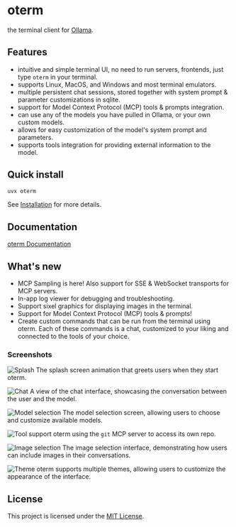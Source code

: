 # oterm

the terminal client for [Ollama](https://github.com/ollama/ollama).

## Features

* intuitive and simple terminal UI, no need to run servers, frontends, just type `oterm` in your terminal.
* supports Linux, MacOS, and Windows and most terminal emulators.
* multiple persistent chat sessions, stored together with system prompt & parameter customizations in sqlite.
* support for Model Context Protocol (MCP) tools & prompts integration.
* can use any of the models you have pulled in Ollama, or your own custom models.
* allows for easy customization of the model's system prompt and parameters.
* supports tools integration for providing external information to the model.

## Quick install

```bash
uvx oterm
```
See [Installation](https://ggozad.github.io/oterm/installation) for more details.

## Documentation

[oterm Documentation](https://ggozad.github.io/oterm/)

## What's new
* MCP Sampling is here! Also support for SSE & WebSocket transports for MCP servers.
* In-app log viewer for debugging and troubleshooting.
* Support sixel graphics for displaying images in the terminal.
* Support for Model Context Protocol (MCP) tools & prompts!
* Create custom commands that can be run from the terminal using oterm. Each of these commands is a chat, customized to your liking and connected to the tools of your choice.

### Screenshots
![Splash](https://raw.githubusercontent.com/ggozad/oterm/refs/heads/main/docs/img/splash.gif)
The splash screen animation that greets users when they start oterm.

![Chat](https://raw.githubusercontent.com/ggozad/oterm/main/docs/img/chat.png)
A view of the chat interface, showcasing the conversation between the user and the model.

![Model selection](https://raw.githubusercontent.com/ggozad/oterm/main/docs/img/customizations.png)
The model selection screen, allowing users to choose and customize available models.

![Tool support](https://raw.githubusercontent.com/ggozad/oterm/main/docs/img/mcp_tools.svg)
oterm using the `git` MCP server to access its own repo.

![Image selection](https://raw.githubusercontent.com/ggozad/oterm/main/docs/img/image_selection.png)
The image selection interface, demonstrating how users can include images in their conversations.

![Theme](https://raw.githubusercontent.com/ggozad/oterm/main/docs/img/theme.svg)
oterm supports multiple themes, allowing users to customize the appearance of the interface.

## License

This project is licensed under the [MIT License](LICENSE).
